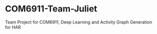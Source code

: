 # COM6911-Team-Juliet
Team Project for COM6911, Deep Learning and Activity Graph Generation for HAR
